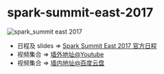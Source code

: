 # spark-summit-east-2017

![spark_summit east 2017](resources/spark_summit_east_2017.jpg)
- 日程及 slides => [Spark Summit East 2017 官方日程](https://spark-summit.org/east-2017/schedule/)
- 视频集合 => [墙外地址@Youtube](https://www.youtube.com/user/TheApacheSpark)
- 视频集合 => [墙内地址@百度云盘](链接:http://pan.baidu.com/s/1eRRmFGe)
  <br/>
  
